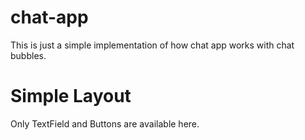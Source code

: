 # chat-app
This is just a simple implementation of how chat app works with chat bubbles.

# Simple Layout
Only TextField and Buttons are available here.

